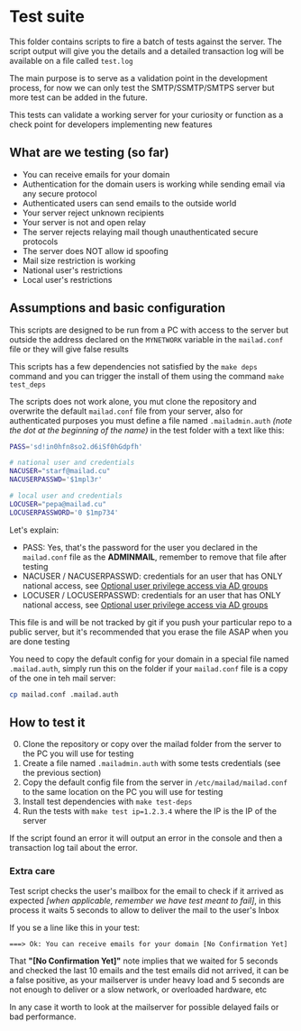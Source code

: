 # Test suite

This folder contains scripts to fire a batch of tests against the server. The script output will give you the details and a detailed transaction log will be available on a file called `test.log`

The main purpose is to serve as a validation point in the development process, for now we can only test the SMTP/SSMTP/SMTPS server but more test can be added in the future.

This tests can validate a working server for your curiosity or function as a check point for developers implementing new features

## What are we testing (so far)

- You can receive emails for your domain
- Authentication for the domain users is working while sending email via any secure protocol
- Authenticated users can send emails to the outside world
- Your server reject unknown recipients
- Your server is not and open relay
- The server rejects relaying mail though unauthenticated secure protocols
- The server does NOT allow id spoofing
- Mail size restriction is working
- National user's restrictions
- Local user's restrictions

## Assumptions and basic configuration

This scripts are designed to be run from a PC with access to the server but outside the address declared on the `MYNETWORK` variable in the `mailad.conf` file or they will give false results

This scripts has a few dependencies not satisfied by the `make deps` command and you can trigger the install of them using the command  `make test_deps`

The scripts does not work alone, you mut clone the repository and overwrite the default `mailad.conf` file from your server, also for authenticated purposes you must define a file named `.mailadmin.auth` _(note the dot at the beginning of the name)_ in the test folder with a text like this:

``` sh
PASS='sd!in0hfn8so2.d6iSf0hGdpfh'

# national user and credentials
NACUSER="starf@mailad.cu"
NACUSERPASSWD='$1mpl3r'

# local user and credentials
LOCUSER="pepa@mailad.cu"
LOCUSERPASSWORD='0 $1mp734'

```

Let's explain:

- PASS: Yes, that's the password for the user you declared in the `mailad.conf` file as the **ADMINMAIL**, remember to remove that file after testing
- NACUSER / NACUSERPASSWD: credentials for an user that has ONLY national access, see [Optional user privilege access via AD groups](Features.md#optional-user-privilege-access-via-ad-groups)
- LOCUSER / LOCUSERPASSWD: credentials for an user that has ONLY national access, see [Optional user privilege access via AD groups](Features.md#optional-user-privilege-access-via-ad-groups)

This file is and will be not tracked by git if you push your particular repo to a public server, but it's recommended that you erase the file ASAP when you are done testing

You need to copy the default config for your domain in a special file named `.mailad.auth`, simply run this on the folder if your `mailad.conf` file is a copy of the one in teh mail server:

``` sh
cp mailad.conf .mailad.auth
```

## How to test it

0. Clone the repository or copy over the mailad folder from the server to the PC you will use for testing
0. Create a file named `.mailadmin.auth` with some tests credentials (see the previous section)
0. Copy the default config file from the server in `/etc/mailad/mailad.conf` to the same location on the PC you will use for testing
0. Install test dependencies with `make test-deps`
0. Run the tests with `make test ip=1.2.3.4` where the IP is the IP of the server

If the script found an error it will output an error in the console and then a transaction log tail about the error.

### Extra care

Test script checks the user's mailbox for the email to check if it arrived as expected _[when applicable, remember we have test meant to fail]_, in this process it waits 5 seconds to allow to deliver the mail to the user's Inbox

If you se a line like this in your test:

`===> Ok: You can receive emails for your domain [No Confirmation Yet]`

That **"[No Confirmation Yet]"** note implies that we waited for 5 seconds and checked the last 10 emails and the test emails did not arrived, it can be a false positive, as your mailserver is under heavy load and 5 seconds are not enough to deliver or a slow network, or overloaded hardware, etc

In any case it worth to look at the mailserver for possible delayed fails or bad performance.
